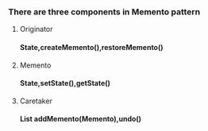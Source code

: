 ### There are three components in Memento pattern
1. Originator 
    #### State,createMemento(),restoreMemento()
2. Memento 
    #### State,setState(),getState()
3. Caretaker
    #### List<Memento> addMemento(Memento),undo()